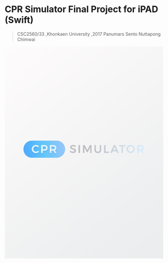 # CPR Simulator Final Project for iPAD (Swift)

> CSC2560/33 ,Khonkaen University ,2017
> Panumars Sento
> Nuttapong Chimwai

![Alt text](https://github.com/chimdolin/CPR-Simulator-Final-Project/blob/master/images/Logo.png?raw=true "Optional title")


